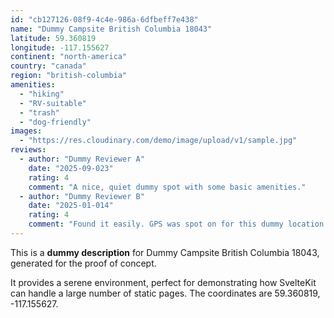 ```yaml
---
id: "cb127126-08f9-4c4e-986a-6dfbeff7e438"
name: "Dummy Campsite British Columbia 18043"
latitude: 59.360819
longitude: -117.155627
continent: "north-america"
country: "canada"
region: "british-columbia"
amenities:
  - "hiking"
  - "RV-suitable"
  - "trash"
  - "dog-friendly"
images:
  - "https://res.cloudinary.com/demo/image/upload/v1/sample.jpg"
reviews:
  - author: "Dummy Reviewer A"
    date: "2025-09-023"
    rating: 4
    comment: "A nice, quiet dummy spot with some basic amenities."
  - author: "Dummy Reviewer B"
    date: "2025-01-014"
    rating: 4
    comment: "Found it easily. GPS was spot on for this dummy location."
---
```


This is a **dummy description** for Dummy Campsite British Columbia 18043, generated for the proof of concept.

It provides a serene environment, perfect for demonstrating how SvelteKit can handle a large number of static pages. The coordinates are 59.360819, -117.155627.
